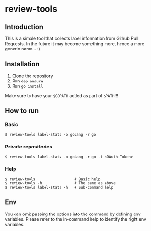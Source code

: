 # review-tools

## Introduction
This is a simple tool that collects label information from Github Pull Requests. In the future it may become something more, hence a more generic name... :)

## Installation
1. Clone the repository
2. Run `dep ensure`
3. Run `go install`

Make sure to have your `$GOPATH` added as part of `$PATH`!!!

## How to run
### Basic
```
$ review-tools label-stats -o golang -r go
```

### Private repositories
```
$ review-tools label-stats -o golang -r go -t <OAuth Token>
```

### Help
```
$ review-tools                  # Basic help
$ review-tools -h               # The same as above
$ review-tools label-stats -h   # Sub-command help
```

## Env
You can omit passing the options into the command by defining env variables. Please refer to the in-command help to identify the right env variables.
